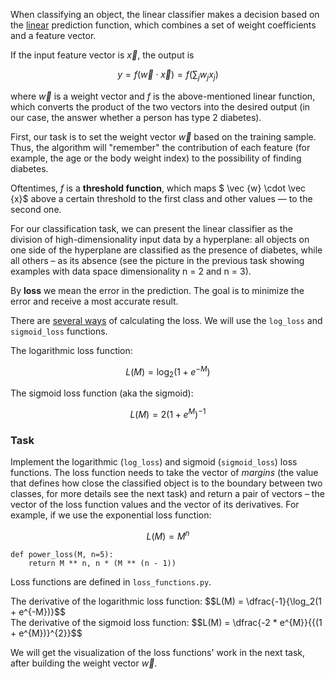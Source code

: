 When classifying an object, the linear classifier makes a decision based on the [linear](https://en.wikipedia.org/wiki/Linear_function_(calculus)) prediction function, which combines a set of weight coefficients and a feature vector.

If the input feature vector is $\vec {x}$, the output is

$$y=f(\vec {w} \cdot \vec {x}) = f ( \sum_{j} w_{j} x_{j})$$

where $\vec {w}$ is a weight vector and $f$ is the above-mentioned linear function, which converts the product of the two vectors into the desired output (in our case, the answer whether a person has type 2 diabetes).

First, our task is to set the weight vector $\vec {w}$ based on the training sample. Thus, the algorithm will "remember" the contribution of each feature (for example, the age or the body weight index) to the possibility of finding diabetes.

Oftentimes, $f$ is a **threshold function**, which maps $ \vec {w} \cdot \vec {x}$ above a certain threshold to the first class and other values — to the second one.

For our classification task, we can present the linear classifier as the division of high-dimensionality input data by a hyperplane: all objects on one side of the hyperplane are classified as the presence of diabetes, while all others – as its absence (see the picture in the previous task showing examples with data space dimensionality n = 2 and n = 3).

By **loss** we mean the error in the prediction. The goal is to minimize the error and receive a most accurate result.

There are [several ways](https://en.wikipedia.org/wiki/Loss_functions_for_classification) of calculating the loss. We will use the `log_loss` and `sigmoid_loss` functions.

The logarithmic loss function:

$$L(M) = \log_2(1 + e^{-M})$$

The sigmoid loss function (aka the sigmoid):

$$L(M) = 2(1 + e^{M})^{-1}$$

### Task

Implement the logarithmic (`log_loss`) and sigmoid (`sigmoid_loss`) loss functions. The loss function needs to take the vector of *margins* (the value that defines how close the classified object is to the boundary between two classes, for more details see the next task) and return a pair of vectors – the vector of the loss function values and the vector of its derivatives. For example, if we use
the exponential loss function:

$$L(M) = {M}^{n}$$

    def power_loss(M, n=5):
        return M ** n, n * (M ** (n - 1))

Loss functions are defined in `loss_functions.py`.

<div class="hint">
The derivative of the logarithmic loss function:
$$L(M) = \dfrac{-1}{\log_2(1 + e^{-M})}$$
</div>

<div class="hint">
The derivative of the sigmoid loss function:
$$L(M) = \dfrac{-2 * e^{M}}{{(1 + e^{M})}^{2}}$$
</div>

We will get the visualization of the loss functions' work in the next task, after building the weight vector $\vec{w}$.